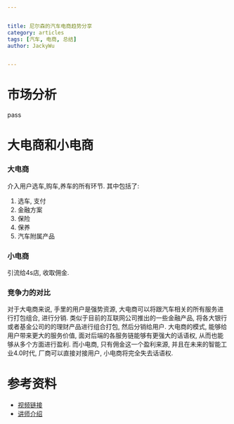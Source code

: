 ```yaml
---


title: 尼尔森的汽车电商趋势分享
category: articles
tags: [汽车, 电商, 总结]
author: JackyWu


---
```


# 市场分析

pass

# 大电商和小电商

### 大电商

介入用户选车,购车,养车的所有环节. 其中包括了:

1. 选车, 支付
2. 金融方案
3. 保险
4. 保养
5. 汽车附属产品

### 小电商

引流给4s店, 收取佣金.

### 竞争力的对比

对于大电商来说, 手里的用户是强势资源, 大电商可以将跟汽车相关的所有服务进行打包组合, 进行分销.
类似于目前的互联网公司推出的一些金融产品, 将各大银行或者基金公司的的理财产品进行组合打包, 然后分销给用户.
大电商的模式, 能够给用户带来更大的服务价值, 面对后端的各服务链能够有更强大的话语权, 从而也能够从多个方面进行盈利.
而小电商, 只有佣金这一个盈利来源, 并且在未来的智能工业4.0时代, 厂商可以直接对接用户, 小电商将完全失去话语权.


# 参考资料

- [视频链接](http://download.corpautohome.com/Auto%20Talk%20%E8%A7%86%E9%A2%91%E5%88%86%E4%BA%AB/%EF%BC%8820150610%EF%BC%89Auto%20Talk%20%E9%97%AE%E9%81%93%E6%B1%9F%E6%B9%96%EF%BC%9A%E6%B1%BD%E8%BD%A6%E7%94%B5%E5%95%86%E5%92%8C%E9%87%91%E8%9E%8D%E5%8F%91%E5%B1%95%E8%B6%8B%E5%8A%BF%E6%B4%9E%E5%AF%9F-%E8%B5%B5%E6%96%B0%E6%99%BA.mp4)
- [讲师介绍](http://oa.corpautohome.com/FEAPPS/FEApp_Pubs.nsf/FEView_Status23ByCatalogID_New/1EB6D34BB831C5DB48257E2A0022730E?OpenDocument)
